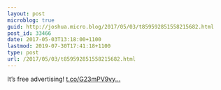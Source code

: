 ```yaml
---
layout: post
microblog: true
guid: http://joshua.micro.blog/2017/05/03/t859592851558215682.html
post_id: 33466
date: 2017-05-03T13:18:00+1100
lastmod: 2019-07-30T17:41:18+1100
type: post
url: /2017/05/03/t859592851558215682.html
---
```

It’s free advertising! [t.co/G23mPV9vy...](https://t.co/G23mPV9vy9)
